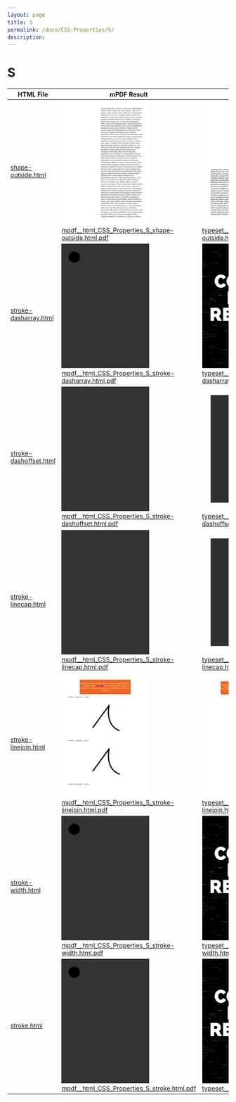 ```yaml
---
layout: page
title: S
permalink: /docs/CSS-Properties/S/
description: 
---
```


# S
HTML File | mPDF Result | typeset.sh Result | PDFreactor Result
------------ | ------------- | ------------- | -------------
[shape-outside.html](/html/CSS%20Properties/S/shape-outside.html) | ![](mpdf__html_CSS_Properties_S_shape-outside.html.png) [mpdf__html_CSS_Properties_S_shape-outside.html.pdf](mpdf__html_CSS_Properties_S_shape-outside.html.pdf) | ![](typeset__html_CSS_Properties_S_shape-outside.html.png) [typeset__html_CSS_Properties_S_shape-outside.html.pdf](typeset__html_CSS_Properties_S_shape-outside.html.pdf) | ![](pdfreactor__html_CSS_Properties_S_shape-outside.html.png) [pdfreactor__html_CSS_Properties_S_shape-outside.html.pdf](pdfreactor__html_CSS_Properties_S_shape-outside.html.pdf)
[stroke-dasharray.html](/html/CSS%20Properties/S/stroke-dasharray.html) | ![](mpdf__html_CSS_Properties_S_stroke-dasharray.html.png) [mpdf__html_CSS_Properties_S_stroke-dasharray.html.pdf](mpdf__html_CSS_Properties_S_stroke-dasharray.html.pdf) | ![](typeset__html_CSS_Properties_S_stroke-dasharray.html.png) [typeset__html_CSS_Properties_S_stroke-dasharray.html.pdf](typeset__html_CSS_Properties_S_stroke-dasharray.html.pdf) | ![](pdfreactor__html_CSS_Properties_S_stroke-dasharray.html.png) [pdfreactor__html_CSS_Properties_S_stroke-dasharray.html.pdf](pdfreactor__html_CSS_Properties_S_stroke-dasharray.html.pdf)
[stroke-dashoffset.html](/html/CSS%20Properties/S/stroke-dashoffset.html) | ![](mpdf__html_CSS_Properties_S_stroke-dashoffset.html.png) [mpdf__html_CSS_Properties_S_stroke-dashoffset.html.pdf](mpdf__html_CSS_Properties_S_stroke-dashoffset.html.pdf) | ![](typeset__html_CSS_Properties_S_stroke-dashoffset.html.png) [typeset__html_CSS_Properties_S_stroke-dashoffset.html.pdf](typeset__html_CSS_Properties_S_stroke-dashoffset.html.pdf) | ![](pdfreactor__html_CSS_Properties_S_stroke-dashoffset.html.png) [pdfreactor__html_CSS_Properties_S_stroke-dashoffset.html.pdf](pdfreactor__html_CSS_Properties_S_stroke-dashoffset.html.pdf)
[stroke-linecap.html](/html/CSS%20Properties/S/stroke-linecap.html) | ![](mpdf__html_CSS_Properties_S_stroke-linecap.html.png) [mpdf__html_CSS_Properties_S_stroke-linecap.html.pdf](mpdf__html_CSS_Properties_S_stroke-linecap.html.pdf) | ![](typeset__html_CSS_Properties_S_stroke-linecap.html.png) [typeset__html_CSS_Properties_S_stroke-linecap.html.pdf](typeset__html_CSS_Properties_S_stroke-linecap.html.pdf) | ![](pdfreactor__html_CSS_Properties_S_stroke-linecap.html.png) [pdfreactor__html_CSS_Properties_S_stroke-linecap.html.pdf](pdfreactor__html_CSS_Properties_S_stroke-linecap.html.pdf)
[stroke-linejoin.html](/html/CSS%20Properties/S/stroke-linejoin.html) | ![](mpdf__html_CSS_Properties_S_stroke-linejoin.html.png) [mpdf__html_CSS_Properties_S_stroke-linejoin.html.pdf](mpdf__html_CSS_Properties_S_stroke-linejoin.html.pdf) | ![](typeset__html_CSS_Properties_S_stroke-linejoin.html.png) [typeset__html_CSS_Properties_S_stroke-linejoin.html.pdf](typeset__html_CSS_Properties_S_stroke-linejoin.html.pdf) | ![](pdfreactor__html_CSS_Properties_S_stroke-linejoin.html.png) [pdfreactor__html_CSS_Properties_S_stroke-linejoin.html.pdf](pdfreactor__html_CSS_Properties_S_stroke-linejoin.html.pdf)
[stroke-width.html](/html/CSS%20Properties/S/stroke-width.html) | ![](mpdf__html_CSS_Properties_S_stroke-width.html.png) [mpdf__html_CSS_Properties_S_stroke-width.html.pdf](mpdf__html_CSS_Properties_S_stroke-width.html.pdf) | ![](typeset__html_CSS_Properties_S_stroke-width.html.png) [typeset__html_CSS_Properties_S_stroke-width.html.pdf](typeset__html_CSS_Properties_S_stroke-width.html.pdf) | ![](pdfreactor__html_CSS_Properties_S_stroke-width.html.png) [pdfreactor__html_CSS_Properties_S_stroke-width.html.pdf](pdfreactor__html_CSS_Properties_S_stroke-width.html.pdf)
[stroke.html](/html/CSS%20Properties/S/stroke.html) | ![](mpdf__html_CSS_Properties_S_stroke.html.png) [mpdf__html_CSS_Properties_S_stroke.html.pdf](mpdf__html_CSS_Properties_S_stroke.html.pdf) | ![](typeset__html_CSS_Properties_S_stroke.html.png) [typeset__html_CSS_Properties_S_stroke.html.pdf](typeset__html_CSS_Properties_S_stroke.html.pdf) | ![](pdfreactor__html_CSS_Properties_S_stroke.html.png) [pdfreactor__html_CSS_Properties_S_stroke.html.pdf](pdfreactor__html_CSS_Properties_S_stroke.html.pdf)
